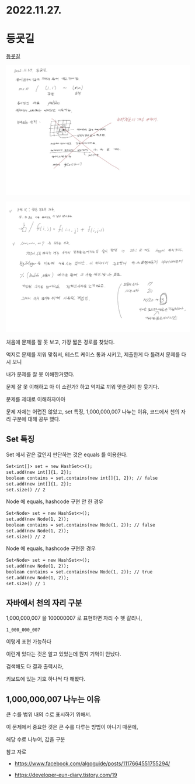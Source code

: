 # 2022.11.27.

# 등굣길

[등굣길](https://school.programmers.co.kr/learn/courses/30/lessons/42898#)

![](TIL-120.jpg)

![](TIL-121.jpg)

처음에 문제를 잘 못 보고, 가장 짧은 경로를 찾았다.

억지로 문제를 끼워 맞춰서, 테스트 케이스 통과 시키고, 제출한게 다 틀려서 문제를 다시 보니

내가 문제를 잘 못 이해한거였다.

문제 잘 못 이해하고 아 이 소린가? 하고 억지로 끼워 맞춘것이 참 웃기다.

문제를 제대로 이해하자아아

문제 자체는 어렵진 않았고, set 특징, 1,000,000,007 나누는 이유, 코드에서 천의 자리 구분에 대해 공부 했다.

## Set 특징

Set 에서 같은 값인지 판단하는 것은 equals 를 이용한다.

```
Set<int[]> set = new HashSet<>();
set.add(new int[]{1, 2});
boolean contains = set.contains(new int[]{1, 2}); // false
set.add(new int[]{1, 2});
set.size() // 2
```

Node 에 equals, hashcode 구현 안 한 경우

```
Set<Node> set = new HashSet<>();
set.add(new Node(1, 2));
boolean contains = set.contains(new Node(1, 2)); // false
set.add(new Node(1, 2));
set.size() // 2
```

Node 에 equals, hashcode 구현한 경우

```
Set<Node> set = new HashSet<>();
set.add(new Node(1, 2));
boolean contains = set.contains(new Node(1, 2)); // true
set.add(new Node(1, 2));
set.size() // 1
```

## 자바에서 천의 자리 구분

1,000,000,007 을 100000007 로 표현하면 자리 수 헷 갈리니,

```
1_000_000_007
```

이렇게 표현 가능하다

이런게 있다는 것은 알고 있었는데 뭔지 기억이 안났다.

검색해도 다 결과 출력시라,

키보드에 있는 기호 하나씩 다 해봤다.

## 1,000,000,007 나누는 이유

큰 수를 범위 내의 수로 표시하기 위해서.

이 문제에서 중요한 것은 큰 수를 다루는 방법이 아니기 때문에,

해당 수로 나누어, 값을 구분

참고 자료

* https://www.facebook.com/algoguide/posts/1117664551755294/

* https://developer-eun-diary.tistory.com/19